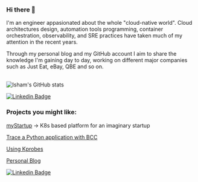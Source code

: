 ### Hi there 👋

I'm an engineer appasionated about the whole "cloud-native world".
Cloud architectures design, automation tools programming, container orchestration, observability, and SRE practices have taken much of my attention in the recent years.

Through my personal blog and my GitHub account I aim to share the knowledge I'm gaining day to day, working on different major companies such as Just Eat, eBay, QBE and so on.
<br>
<br>

![Isham's GitHub stats](https://github-readme-stats.vercel.app/api?username=ish-xyz&hide=["issues"]&show_icons=true)

[![Linkedin Badge](https://img.shields.io/badge/-IshamAraia-blue?style=flat-square&logo=Linkedin&logoColor=white&link=https://www.linkedin.com/in/isham-araia-086a986b/)](https://www.linkedin.com/in/isham-araia-086a986b/)
<br>

### Projects you might like:

[myStartup](https://github.com/ish-xyz/myStartup) -> K8s based platform for an imaginary startup

[Trace a Python application with BCC](https://github.com/ish-xyz/ish-ar.io-tutorials/tree/master/tutorial-bcc-python3-profiler)

[Using Kprobes](https://github.com/ish-xyz/ish-ar.io-tutorials/tree/master/tutorial-kprobes)

[Personal Blog](https://ish-ar.io)


[![Linkedin Badge](https://img.shields.io/badge/-IshamAraia-blue?style=flat-square&logo=Linkedin&logoColor=white&link=https://www.linkedin.com/in/isham-araia-086a986b/)](https://www.linkedin.com/in/isham-araia-086a986b/)

